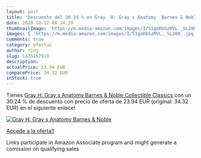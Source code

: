 ```yaml
---
layout: post
title: 'Descuento del 30.24 % en Gray  H: Gray s Anatomy  Barnes & Noble '
date: 2020-10-12 08:24:29
thumbnailImage: 'https://m.media-amazon.com/images/I/51goDbSzMVL._SL200_.jpg'
images: [ 'https://m.media-amazon.com/images/I/51goDbSzMVL._SL200_.jpg' ]
comments: true
category: ofertas
author: ring
slug: 1435167910
description:
actualPrice: 23.94 EUR
comparePrice: 34.32 EUR
inStock: true
---
```


Tienes [Gray  H: Gray s Anatomy  Barnes & Noble Collectible Classics](https://www.amazon.it/dp/1435167910/?tag=tolees00-21) con un 30.24 % de descuento con precio de oferta de 23.94 EUR (original: 34.32 EUR) en el siguiente enlace!

[![Gray  H: Gray s Anatomy  Barnes & Noble ](https://m.media-amazon.com/images/I/51goDbSzMVL._SL200_.jpg)](https://www.amazon.it/dp/1435167910/?tag=tolees00-21)

[Accede a la oferta!!](https://www.amazon.it/dp/1435167910/?tag=tolees00-21)

Links participate in Amazon Associate program and might generate a comission on qualifying sales


